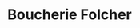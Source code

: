 ---
title: "Boucherie Folcher"
url: /pont-de-montvert-sud-mont-lozere/boucherie-folcher/
shop: Metzgerei
---